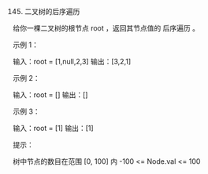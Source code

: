 145. 二叉树的后序遍历

给你一棵二叉树的根节点 root ，返回其节点值的 后序遍历 。

示例 1：

输入：root = [1,null,2,3]
输出：[3,2,1]

示例 2：

输入：root = []
输出：[]

示例 3：

输入：root = [1]
输出：[1]

提示：

树中节点的数目在范围 [0, 100] 内
-100 <= Node.val <= 100
